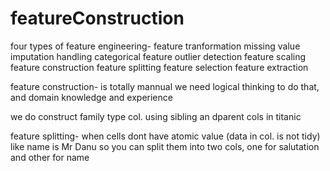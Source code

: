 # featureConstruction

four types of feature engineering-
	feature tranformation
		missing value imputation
		handling categorical feature
		outlier detection
		feature scaling
	feature construction
		feature splitting
	feature selection
	feature extraction

feature construction-
is totally mannual
we need logical thinking to do that, and domain knowledge and experience

we do construct family type col. using sibling an dparent cols in titanic


feature splitting-
when cells dont have atomic value (data in col. is not tidy)
like name is Mr Danu so you can split them into two cols, one for salutation and other for 
name
